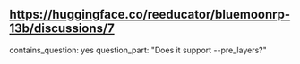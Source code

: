 ## https://huggingface.co/reeducator/bluemoonrp-13b/discussions/7

contains_question: yes
question_part: "Does it support --pre_layers?"